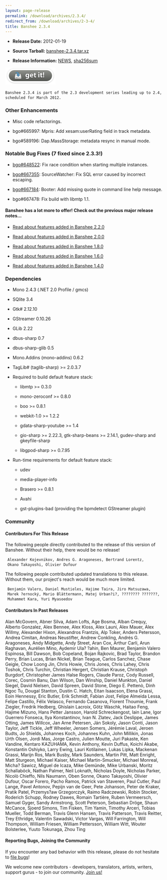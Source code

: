 ```yaml
---
layout: page-release
permalink: /download/archives/2.3.4/
redirect_from: /download/archives/2-3-4/
title: Banshee 2.3.4
---
```



	
  * **Release Date:** 2012-01-19

	
  * **Source Tarball:** [banshee-2.3.4.tar.xz](http://ftp.gnome.org/pub/GNOME/sources/banshee/2.3/banshee-2.3.4.tar.xz)

	
  * **Release Information:**
[NEWS](http://ftp.gnome.org/pub/GNOME/sources/banshee/2.3/banshee-2.3.4.news),
[sha256sum](http://ftp.gnome.org/pub/GNOME/sources/banshee/2.3/banshee-2.3.4.sha256sum)




[![Download Now](/images/download-button.png)](/download)






    Banshee 2.3.4 is part of the 2.3 development series leading up to 2.4, scheduled for March 2012. 







### Other Enhancements





    

      
  * Misc code refactorings.
      
  * bgo#665997: Mpris: Add xesam:userRating field in track metadata.
      
  * bgo#589196: Dap.MassStorage: metadata resync in manual mode.

    




### Notable Bug Fixes (7 fixed since 2.3.3!)





    
      
  * [bgo#648522](http://bugzilla.gnome.org/show_bug.cgi?id=648522): Fix race condition when starting multiple instances.
      
  * [bgo#667355](http://bugzilla.gnome.org/show_bug.cgi?id=667355): SourceWatcher: Fix SQL error caused by incorrect escaping.
      
  * [bgo#667184](http://bugzilla.gnome.org/show_bug.cgi?id=667184): Booter: Add missing quote in command line help message.
      
  * bgo#667478: Fix build with libmtp 1.1.

  



#### Banshee has a lot more to offer! Check out the previous major release notes...





	
  * [Read about features added in Banshee 2.2.0](/download/archives/2.2.0)

	
  * [Read about features added in Banshee 2.0.0](/download/archives/2.0.0)

	
  * [Read about features added in Banshee 1.8.0](/download/archives/1.8.0)

	
  * [Read about features added in Banshee 1.6.0](/download/archives/1.6.0)

	
  * [Read about features added in Banshee 1.4.0](/download/archives/1.4.0)




### Dependencies





	
  * Mono 2.4.3 (.NET 2.0 Profile / gmcs)

	
  * SQlite 3.4

	
  * Gtk# 2.12.10

	
  * GStreamer 0.10.26

	
  * GLib 2.22

	
  * dbus-sharp 0.7

	
  * dbus-sharp-glib 0.5

	
  * Mono.Addins (mono-addins) 0.6.2

	
  * TagLib# (taglib-sharp) >= 2.0.3.7

	
  * Required to build default feature stack:

	
    * libmtp >= 0.3.0

	
    * mono-zeroconf >= 0.8.0

	
    * boo >= 0.8.1

	
    * webkit-1.0 >= 1.2.2

	
    * gdata-sharp-youtube >= 1.4

	
    * gio-sharp >= 2.22.3, gtk-sharp-beans >= 2.14.1, gudev-sharp and gkeyfile-sharp

	
    * libgpod-sharp >= 0.7.95




	
  * Run-time requirements for default feature stack:

	
    * udev

	
    * media-player-info

	
    * Brasero >= 0.8.1

	
    * Avahi

	
    * gst-plugins-bad (providing the bpmdetect GStreamer plugin)







### Community





#### Contributors For This Release


The following people directly contributed to the release of this version of Banshee. Without their help, there would be no release!


> 
    

     Alexander Kojevnikov, Andres G. Aragoneses, Bertrand Lorentz,
     Okano Takayoshi, Olivier Dufour

    



The following people contributed updated translations to this release.    Without them, our project's reach would be much more limited.


> 
    

     Benjamín Valero, Daniel Mustieles, Hajime Taira, Jiro Matsuzawa,
     Marek ?ernocký, Mario Blättermann, Matej Urban?i?, ???????? ???????,
     Muhammet Kara, Yuri Myasoedov






#### Contributors In Past Releases




> 
  Alan McGovern,
  Abner Silva,
  Adam Lofts,
  Age Bosma,
  Alban Crequy,
  Alberto Gonzalez,
  Alex Bennee,
  Alex Kloss,
  Alex Launi,
  Alex Mauer,
  Alex Willmy,
  Alexander Hixon,
  Alexandros Frantzis,
  Alp Toker,
  Anders Petersson,
  Andrea Cimitan,
  Andreas Neustifter,
  Andrew Conkling,
  Andrés G. Aragoneses,
  Andy Midgette,
  Andy Street,
  Aran Cox,
  Arthur Carli,
  Arun Raghavan,
  Aurélien Mino,
  Aydemir Ula? ?ahin,
  Ben Maurer,
  Benjamín Valero Espinosa,
  Bill Dawson,
  Bob Copeland,
  Bojan Rajkovic,
  Brad Taylor,
  Brandon Perry,
  Brian Lucas,
  Brian Nickel,
  Brian Teague,
  Carlos Sanchez,
  Chase Geigle,
  Chow Loong Jin,
  Chris Howie,
  Chris Jones,
  Chris Lahey,
  Chris Toshok,
  Chris Turchin,
  Christian Hergert,
  Christian Krause,
  Christoph Burgdorf,
  Christopher James Halse Rogers,
  Claude Paroz,
  Cody Russell,
  Corec,
  Cosmin Banu,
  Dan Wilson,
  Dan Winship,
  Daniel Munkton,
  Daniel Siegel,
  David Nielsen,
  David Spreen,
  David Stone,
  Diego E. Pettenò,
  Dinh Ngoc Tu,
  Dougal Stanton,
  Dustin C. Hatch,
  Eitan Isaacson,
  Elena Grassi,
  Eoin Hennessy,
  Eric Butler,
  Erik Schmidt,
  Fabian Jost,
  Felipe Almeida Lessa,
  Felipe Castillo,
  Félix Velasco,
  Fernando Casanova,
  Florent Thoumie,
  Frank Ziegler,
  Fredrik Hedberg,
  Ghislain Lacroix,
  Götz Waschk,
  Haitao Feng,
  Hajime Mizuno,
  Hans Petter Jansson,
  Harold Schreckengost,
  Iain Lane,
  Igor Guerrero Fonseca,
  Ilya Konstantinov,
  Ivan N. Zlatev,
  Jack Deslippe,
  James Otting,
  James Willcox,
  Jan Arne Petersen,
  Ján Sokoly,
  Jason Conti,
  Jason Taylor,
  Jeff Tickle,
  Jeff Wheeler,
  Jensen Somers,
  Jérémie Laval,
  Jeroen Budts,
  Jo Shields,
  Johannes Koch,
  Johannes Kuhn,
  John Millikin,
  Jonas Urth Olsen,
  Jordi Mas,
  Jorge Castro,
  Julien Moutte,
  Juri Pakaste,
  Ken Vandine,
  Kentaro KAZUHAMA,
  Kevin Anthony,
  Kevin Duffus,
  Koichi Akabe,
  Konstantin Oshiyko,
  Larry Ewing,
  Lauri Kotilainen,
  Lukas Lipka,
  Mackenan Grassi,
  Marijn Ros,
  Mark Busby,
  Mark Saunders,
  Martin Pitt,
  Matt Enright,
  Matt Sturgeon,
  Michael Kaiser,
  Michael Martin-Smucker,
  Michael Monreal,
  Micha? Sawicz,
  Miguel de Icaza,
  Mike Gemünde,
  Mike Urbanski,
  Moritz Schallaböck,
  Nathan Palmer,
  Neil Loknath,
  Nicholas Doyle,
  Nicholas Parker,
  Nicolò Chieffo,
  Nils Naumann,
  Oben Sonne,
  Okano Takayoshi,
  Olivier Dufour,
  Oscar Forero,
  Pacho Ramos,
  Patrick van Staveren,
  Paul Cutler,
  Paul Lange,
  Pavel Antonov,
  Pepijn van de Geer,
  Pete Johanson,
  Peter de Kraker,
  Pratik Patel,
  Przemys?aw Grzegorczyk,
  Raimo Radczewski,
  Robin Stocker,
  Roderich Schupp,
  Rodney Dawes,
  Romain Tartière,
  Ruben Vermeersch,
  Samuel Gyger,
  Sandy Armstrong,
  Scott Peterson,
  Sebastian Dröge,
  Shaun McCance,
  Sjoerd Simons,
  Tim Fisken,
  Tim Yamin,
  Timothy Arceri,
  Tobias Mueller,
  Todd Berman,
  Travis Glenn Hansen,
  Travis Patterson,
  Travis Reitter,
  Trey Ethridge,
  Valentin Sawadski,
  Victor Vargas,
  Will Farrington,
  Will Thompson,
  William Friesen,
  William Pettersson,
  William Witt,
  Wouter Bolsterlee,
  Yuuto Tokunaga,
  Zhou Ting
    






#### Reporting Bugs, Joining the Community


If you encounter any bad behavior with this release, please do not hesitate to [file bugs](/contribute/file-bugs/)!

We welcome new contributors - developers, translators, artists, writers, support gurus - to join our community.  [Join us!](/contribute)


